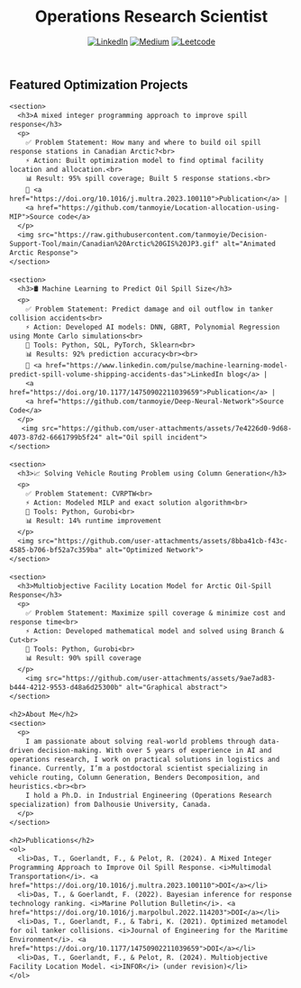 <!DOCTYPE html>
<html lang="en">
<head>
  <meta charset="UTF-8">
  <meta name="viewport" content="width=device-width, initial-scale=1.0">
  <title>Tanmoy Das – Operations Research Scientist</title>
  <link rel="stylesheet" href="https://cdn.simplecss.org/simple.min.css">
</head>
<body>

  <header>
    <h1 style="text-align: center;">Operations Research Scientist</h1>
    <p style="text-align: center;">
      <a href="https://linkedin.com/in/tanmoyie"><img src="https://raw.githubusercontent.com/rahuldkjain/github-profile-readme-generator/master/src/images/icons/Social/linked-in-alt.svg" alt="LinkedIn" width="30"></a>
      <a href="https://medium.com/@tanmoyie"><img src="https://raw.githubusercontent.com/rahuldkjain/github-profile-readme-generator/master/src/images/icons/Social/medium.svg" alt="Medium" width="30"></a>
      <a href="https://www.leetcode.com/tanmoyie"><img src="https://raw.githubusercontent.com/rahuldkjain/github-profile-readme-generator/master/src/images/icons/Social/leet-code.svg" alt="Leetcode" width="30"></a>
    </p>
  </header>

  <main>
    <h2>Featured Optimization Projects</h2>

    <section>
      <h3>A mixed integer programming approach to improve spill response</h3>
      <p>
        ✅ Problem Statement: How many and where to build oil spill response stations in Canadian Arctic?<br>
        ⚡ Action: Built optimization model to find optimal facility location and allocation.<br>
        📊 Result: 95% spill coverage; Built 5 response stations.<br>
        🔗 <a href="https://doi.org/10.1016/j.multra.2023.100110">Publication</a> |
        <a href="https://github.com/tanmoyie/Location-allocation-using-MIP">Source code</a>
      </p>
      <img src="https://raw.githubusercontent.com/tanmoyie/Decision-Support-Tool/main/Canadian%20Arctic%20GIS%20JP3.gif" alt="Animated Arctic Response">
    </section>

    <section>
      <h3>🛢️ Machine Learning to Predict Oil Spill Size</h3>
      <p>
        ✅ Problem Statement: Predict damage and oil outflow in tanker collision accidents<br>
        ⚡ Action: Developed AI models: DNN, GBRT, Polynomial Regression using Monte Carlo simulations<br>
        🔧 Tools: Python, SQL, PyTorch, Sklearn<br>
        📊 Results: 92% prediction accuracy<br><br>
        🔗 <a href="https://www.linkedin.com/pulse/machine-learning-model-predict-spill-volume-shipping-accidents-das">LinkedIn blog</a> |
        <a href="https://doi.org/10.1177/14750902211039659">Publication</a> |
        <a href="https://github.com/tanmoyie/Deep-Neural-Network">Source Code</a>
      </p>
       <img src="https://github.com/user-attachments/assets/7e4226d0-9d68-4073-87d2-6661799b5f24" alt="Oil spill incident">
    </section>

    <section>
      <h3>📈 Solving Vehicle Routing Problem using Column Generation</h3>
      <p>
        ✅ Problem Statement: CVRPTW<br>
        ⚡ Action: Modeled MILP and exact solution algorithm<br>
        🔧 Tools: Python, Gurobi<br>
        📊 Result: 14% runtime improvement
      </p>
      <img src="https://github.com/user-attachments/assets/8bba41cb-f43c-4585-b706-bf52a7c359ba" alt="Optimized Network">
    </section>

    <section>
      <h3>Multiobjective Facility Location Model for Arctic Oil-Spill Response</h3>
      <p>
        ✅ Problem Statement: Maximize spill coverage & minimize cost and response time<br>
        ⚡ Action: Developed mathematical model and solved using Branch & Cut<br>
        🔧 Tools: Python, Gurobi<br>
        📊 Result: 90% spill coverage
      </p>
        <img src="https://github.com/user-attachments/assets/9ae7ad83-b444-4212-9553-d48a6d25300b" alt="Graphical abstract">
    </section>

    <h2>About Me</h2>
    <section>
      <p>
        I am passionate about solving real-world problems through data-driven decision-making. With over 5 years of experience in AI and operations research, I work on practical solutions in logistics and finance. Currently, I’m a postdoctoral scientist specializing in vehicle routing, Column Generation, Benders Decomposition, and heuristics.<br><br>
        I hold a Ph.D. in Industrial Engineering (Operations Research specialization) from Dalhousie University, Canada.
      </p>
    </section>

    <h2>Publications</h2>
    <ol>
      <li>Das, T., Goerlandt, F., & Pelot, R. (2024). A Mixed Integer Programming Approach to Improve Oil Spill Response. <i>Multimodal Transportation</i>. <a href="https://doi.org/10.1016/j.multra.2023.100110">DOI</a></li>
      <li>Das, T., & Goerlandt, F. (2022). Bayesian inference for response technology ranking. <i>Marine Pollution Bulletin</i>. <a href="https://doi.org/10.1016/j.marpolbul.2022.114203">DOI</a></li>
      <li>Das, T., Goerlandt, F., & Tabri, K. (2021). Optimized metamodel for oil tanker collisions. <i>Journal of Engineering for the Maritime Environment</i>. <a href="https://doi.org/10.1177/14750902211039659">DOI</a></li>
      <li>Das, T., Goerlandt, F., & Pelot, R. (2024). Multiobjective Facility Location Model. <i>INFOR</i> (under revision)</li>
    </ol>

  </main>

</body>
</html>
